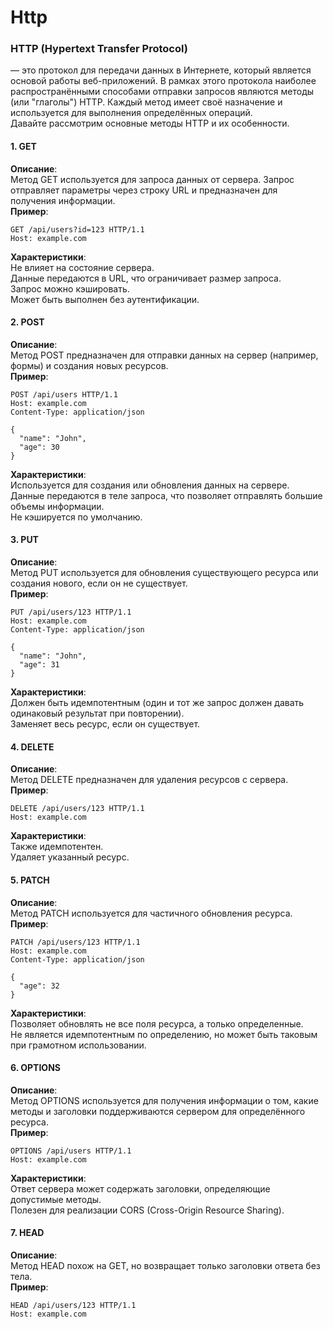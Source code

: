 # Http
### HTTP (Hypertext Transfer Protocol) 
— это протокол для передачи данных в Интернете, который является основой работы веб-приложений. В рамках этого протокола наиболее распространёнными способами отправки запросов являются методы (или "глаголы") HTTP. Каждый метод имеет своё назначение и используется для выполнения определённых операций.  
Давайте рассмотрим основные методы HTTP и их особенности.  
#### 1. GET  
**Описание**:  
Метод GET используется для запроса данных от сервера. Запрос отправляет параметры через строку URL и предназначен для получения информации.  
**Пример**:  
```
GET /api/users?id=123 HTTP/1.1
Host: example.com
```
**Характеристики**:  
Не влияет на состояние сервера.  
Данные передаются в URL, что ограничивает размер запроса.  
Запрос можно кэшировать.  
Может быть выполнен без аутентификации.  

#### 2. POST
**Описание**:  
Метод POST предназначен для отправки данных на сервер (например, формы) и создания новых ресурсов.  
**Пример**:  
```
POST /api/users HTTP/1.1
Host: example.com
Content-Type: application/json

{
  "name": "John",
  "age": 30
}
```
**Характеристики**:  
Используется для создания или обновления данных на сервере.  
Данные передаются в теле запроса, что позволяет отправлять большие объемы информации.  
Не кэшируется по умолчанию.  

#### 3. PUT
**Описание**:  
Метод PUT используется для обновления существующего ресурса или создания нового, если он не существует.  
**Пример**:  
```
PUT /api/users/123 HTTP/1.1
Host: example.com
Content-Type: application/json

{
  "name": "John",
  "age": 31
}
```
**Характеристики**:  
Должен быть идемпотентным (один и тот же запрос должен давать одинаковый результат при повторении).  
Заменяет весь ресурс, если он существует.  

#### 4. DELETE
**Описание**:  
Метод DELETE предназначен для удаления ресурсов с сервера.  
**Пример**:  
```
DELETE /api/users/123 HTTP/1.1
Host: example.com
```
**Характеристики**:  
Также идемпотентен.  
Удаляет указанный ресурс.  

#### 5. PATCH
**Описание**:  
Метод PATCH используется для частичного обновления ресурса.  
**Пример**:  
```
PATCH /api/users/123 HTTP/1.1
Host: example.com
Content-Type: application/json

{
  "age": 32
}
```
**Характеристики**:  
Позволяет обновлять не все поля ресурса, а только определенные.    
Не является идемпотентным по определению, но может быть таковым при грамотном использовании.    

#### 6. OPTIONS  
**Описание**:  
Метод OPTIONS используется для получения информации о том, какие методы и заголовки поддерживаются сервером для определённого ресурса.  
**Пример**:  
```
OPTIONS /api/users HTTP/1.1
Host: example.com
```
**Характеристики**:  
Ответ сервера может содержать заголовки, определяющие допустимые методы.  
Полезен для реализации CORS (Cross-Origin Resource Sharing).  

#### 7. HEAD
**Описание**:  
Метод HEAD похож на GET, но возвращает только заголовки ответа без тела.  
**Пример**:
```
HEAD /api/users/123 HTTP/1.1
Host: example.com
```
